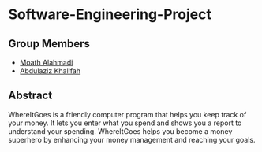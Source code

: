 # Software-Engineering-Project

## Group Members
- [Moath Alahmadi](https://github.com/MoaathK)
- [Abdulaziz Khalifah](https://github.com/its-Abdulaziz)
## Abstract
WhereItGoes is a friendly computer program that helps you keep track of your 
money. It lets you enter what you spend and shows you a report to understand 
your spending. WhereItGoes helps you become a money superhero by enhancing 
your money management and reaching your goals.
